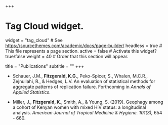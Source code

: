 +++
# Tag Cloud widget.
widget = "tag_cloud"  # See https://sourcethemes.com/academic/docs/page-builder/
headless = true  # This file represents a page section.
active = false # Activate this widget? true/false
weight = 40  # Order that this section will appear.

title = "Publications"
subtitle = ""
+++

- Schauer, J.M., **Fitzgerald, K.G.**, Peko-Spicer, S., Whalen, M.C.R., Zejnullahi, R., & Hedges, L.V. An evaluation of statistical methods for aggregate patterns of replication failure. Forthcoming in *Annals of Applied Statistics*. 

- Miller, J., **Fitzgerald, K**., Smith, A., & Young, S. (2019). Geophagy among a cohort of Kenyan women with mixed HIV status: a longitudinal analysis. *American
Journal of Tropical Medicine & Hygiene. 101(3),* 654 - 660.
